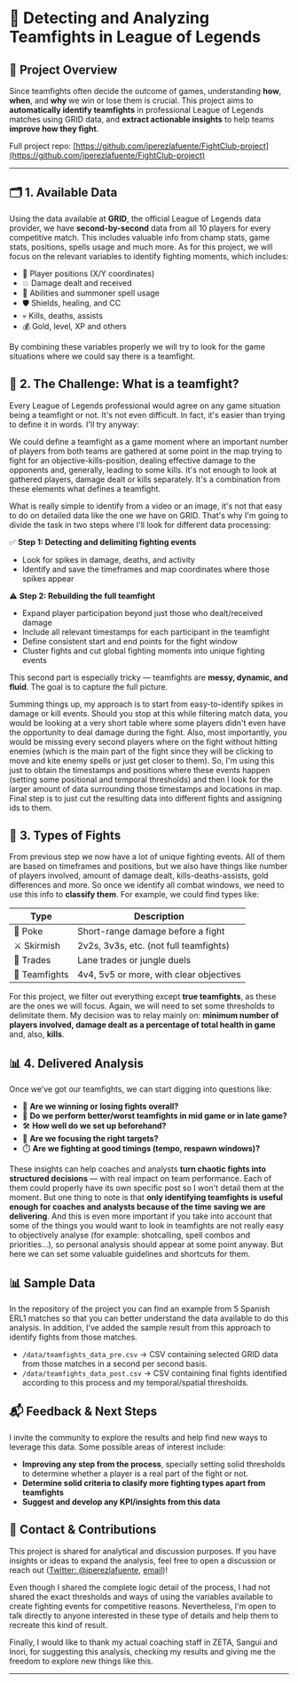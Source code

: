 # 🔎 Detecting and Analyzing Teamfights in League of Legends

## 📌 Project Overview

Since teamfights often decide the outcome of games, understanding **how**, **when**, and **why** we win or lose them is crucial. This project aims to **automatically identify teamfights** in professional League of Legends matches using GRID data, and **extract actionable insights** to help teams **improve how they fight**. 

Full project repo: [https://github.com/jperezlafuente/FightClub-project](https://github.com/jperezlafuente/FightClub-project)

---

## 🗂️ 1. Available Data

Using the data available at **GRID**, the official League of Legends data provider, we have **second-by-second** data from all 10 players for every competitive match. This includes valuable info from champ stats, game stats, positions, spells usage and much more. As for this project, we will focus on the relevant variables to identify fighting moments, which includes:

- 📍 Player positions (X/Y coordinates)
- 💥 Damage dealt and received
- 🧙 Abilities and summoner spell usage
- 🛡️ Shields, healing, and CC
- 💀 Kills, deaths, assists
- 💰 Gold, level, XP and others

By combining these variables properly we will try to look for the game situations where we could say there is a teamfight.

## 🧩 2. The Challenge: What is a teamfight?

Every League of Legends professional would agree on any game situation being a teamfight or not. It's not even difficult. In fact, it's easier than trying to define it in words. I'll try anyway:

We could define a teamfight as a game moment where an important number of players from both teams are gathered at some point in the map trying to fight for an objective-kills-position, dealing effective damage to the opponents and, generally, leading to some kills. It's not enough to look at gathered players, damage dealt or kills separately. It's a combination from these elements what defines a teamfight.

What is really simple to identify from a video or an image, it's not that easy to do on detailed data like the one we have on GRID. That's why I'm going to divide the task in two steps where I'll look for different data processing:

✅ **Step 1: Detecting and delimiting fighting events**
- Look for spikes in damage, deaths, and activity
- Identify and save the timeframes and map coordinates where those spikes appear

⚠️ **Step 2: Rebuilding the full teamfight**
- Expand player participation beyond just those who dealt/received damage
- Include all relevant timestamps for each participant in the teamfight
- Define consistent start and end points for the fight window
- Cluster fights and cut global fighting moments into unique fighting events

This second part is especially tricky — teamfights are **messy, dynamic, and fluid**. The goal is to capture the full picture.

Summing things up, my approach is to start from easy-to-identify spikes in damage or kill events. Should you stop at this while filtering match data, you would be looking at a very short table where some players didn't even have the opportunity to deal damage during the fight. Also, most importantly, you would be missing every second players where on the fight without hitting enemies (which is the main part of the fight since they will be clicking to move and kite enemy spells or just get closer to them). So, I'm using this just to obtain the timestamps and positions where these events happen (setting some positional and temporal thresholds) and then I look for the larger amount of data surrounding those timestamps and locations in map. Final step is to just cut the resulting data into different fights and assigning ids to them.

## 🧠 3. Types of Fights

From previous step we now have a lot of unique fighting events. All of them are based on timeframes and positions, but we also have things like number of players involved, amount of damage dealt, kills-deaths-assists, gold differences and more. So once we identify all combat windows, we need to use this info to **classify them**. For example, we could find types like:

| Type         | Description                             |
|--------------|-----------------------------------------|
| 🔫 Poke       | Short-range damage before a fight       |
| ⚔️ Skirmish   | 2v2s, 3v3s, etc. (not full teamfights)  |
| 🔄 Trades     | Lane trades or jungle duels             |
| 🧨 Teamfights | 4v4, 5v5 or more, with clear objectives |

For this project, we filter out everything except **true teamfights**, as these are the ones we will focus. Again, we will need to set some thresholds to delimitate them. My decision was to relay mainly on: **minimum number of players involved, damage dealt as a percentage of total health in game** and, also, **kills**. 

## 📊 4. Delivered Analysis

Once we’ve got our teamfights, we can start digging into questions like:

- 🥇 **Are we winning or losing fights overall?**
- 🧭 **Do we perform better/worst teamfights in mid game or in late game?**
- 🛠️ **How well do we set up beforehand?**
- 🎯 **Are we focusing the right targets?**
- ⏱️ **Are we fighting at good timings (tempo, respawn windows)?**

These insights can help coaches and analysts **turn chaotic fights into structured decisions** — with real impact on team performance. Each of them could properly have its own specific post so I won't detail them at the moment. But one thing to note is that **only identifying teamfights is useful enough for coaches and analysts because of the time saving we are delivering**. And this is even more important if you take into account that some of the things you would want to look in teamfights are not really easy to objectively analyse (for example: shotcalling, spell combos and priorities...), so personal analysis should appear at some point anyway. But here we can set some valuable guidelines and shortcuts for them. 

## 📊 Sample Data

In the repository of the project you can find an example from 5 Spanish ERL1 matches so that you can better understand the data available to do this analysis. In addition, I've added the sample result from this approach to identify fights from those matches.

- `/data/teamfights_data_pre.csv` → CSV containing selected GRID data from those matches in a second per second basis.
- `/data/teamfights_data_post.csv` → CSV containing final fights identified according to this process and my temporal/spatial thresholds.

## 📬 Feedback & Next Steps

I invite the community to explore the results and help find new ways to leverage this data. Some possible areas of interest include:
- **Improving any step from the process**, specially setting solid thresholds to determine whether a player is a real part of the fight or not.
- **Determine solid criteria to clasify more fighting types apart from teamfights**
- **Suggest and develop any KPI/insights from this data**

## 📢 Contact & Contributions
This project is shared for analytical and discussion purposes. If you have insights or ideas to expand the analysis, feel free to open a discussion or reach out ([Twitter: @jperezlafuente](https://twitter.com/jperezlafuente), [email](mailto:jperezlafuente@hotmail.com))!

Even though I shared the complete logic detail of the process, I had not shared the exact thresholds and ways of using the variables available to create fighting events for competitive reasons. Nevertheless, I'm open to talk directly to anyone interested in these type of details and help them to recreate this kind of result.

Finally, I would like to thank my actual coaching staff in ZETA, Sangui and Inori, for suggesting this analysis, checking my results and giving me the freedom to explore new things like this.

---
